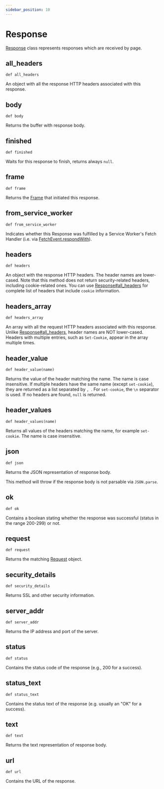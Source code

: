 ```yaml
---
sidebar_position: 10
---
```


# Response

[Response](./response) class represents responses which are received by page.

## all_headers

```
def all_headers
```

An object with all the response HTTP headers associated with this response.

## body

```
def body
```

Returns the buffer with response body.

## finished

```
def finished
```

Waits for this response to finish, returns always `null`.

## frame

```
def frame
```

Returns the [Frame](./frame) that initiated this response.

## from_service_worker

```
def from_service_worker
```

Indicates whether this Response was fulfilled by a Service Worker's Fetch Handler (i.e. via
[FetchEvent.respondWith](https://developer.mozilla.org/en-US/docs/Web/API/FetchEvent/respondWith)).

## headers

```
def headers
```

An object with the response HTTP headers. The header names are lower-cased. Note that this method does not return
security-related headers, including cookie-related ones. You can use [Response#all_headers](./response#all_headers) for complete
list of headers that include `cookie` information.

## headers_array

```
def headers_array
```

An array with all the request HTTP headers associated with this response. Unlike [Response#all_headers](./response#all_headers),
header names are NOT lower-cased. Headers with multiple entries, such as `Set-Cookie`, appear in the array multiple
times.

## header_value

```
def header_value(name)
```

Returns the value of the header matching the name. The name is case insensitive. If multiple headers have the same
name (except `set-cookie`), they are returned as a list separated by `, `. For `set-cookie`, the `\n` separator is
used. If no headers are found, `null` is returned.

## header_values

```
def header_values(name)
```

Returns all values of the headers matching the name, for example `set-cookie`. The name is case insensitive.

## json

```
def json
```

Returns the JSON representation of response body.

This method will throw if the response body is not parsable via `JSON.parse`.

## ok

```
def ok
```

Contains a boolean stating whether the response was successful (status in the range 200-299) or not.

## request

```
def request
```

Returns the matching [Request](./request) object.

## security_details

```
def security_details
```

Returns SSL and other security information.

## server_addr

```
def server_addr
```

Returns the IP address and port of the server.

## status

```
def status
```

Contains the status code of the response (e.g., 200 for a success).

## status_text

```
def status_text
```

Contains the status text of the response (e.g. usually an "OK" for a success).

## text

```
def text
```

Returns the text representation of response body.

## url

```
def url
```

Contains the URL of the response.
